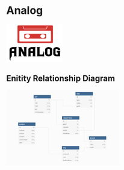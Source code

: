# Analog
<img width="150" height="100" src="./analogCapstone/wwwroot/images/logoForAnalog.png" />

## Enitity Relationship Diagram
<img width="300" height="200" src="./AnalogERD.png" />
